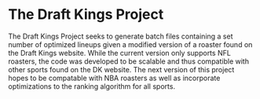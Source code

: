 # The Draft Kings Project
The Draft Kings Project seeks to generate batch files containing a set number of optimized lineups given a modified version of a roaster found on the Draft Kings website. While the current version only supports NFL roasters, the code was developed to be scalable and thus compatible with  other sports found on the DK website. The next version of this project hopes to be compatable with NBA roasters as well as incorporate optimizations to the ranking algorithm for all sports. 
